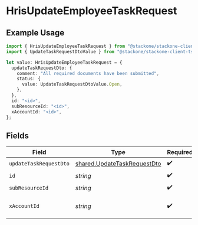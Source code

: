 # HrisUpdateEmployeeTaskRequest

## Example Usage

```typescript
import { HrisUpdateEmployeeTaskRequest } from "@stackone/stackone-client-ts/sdk/models/operations";
import { UpdateTaskRequestDtoValue } from "@stackone/stackone-client-ts/sdk/models/shared";

let value: HrisUpdateEmployeeTaskRequest = {
  updateTaskRequestDto: {
    comment: "All required documents have been submitted",
    status: {
      value: UpdateTaskRequestDtoValue.Open,
    },
  },
  id: "<id>",
  subResourceId: "<id>",
  xAccountId: "<id>",
};
```

## Fields

| Field                                                                             | Type                                                                              | Required                                                                          | Description                                                                       |
| --------------------------------------------------------------------------------- | --------------------------------------------------------------------------------- | --------------------------------------------------------------------------------- | --------------------------------------------------------------------------------- |
| `updateTaskRequestDto`                                                            | [shared.UpdateTaskRequestDto](../../../sdk/models/shared/updatetaskrequestdto.md) | :heavy_check_mark:                                                                | N/A                                                                               |
| `id`                                                                              | *string*                                                                          | :heavy_check_mark:                                                                | N/A                                                                               |
| `subResourceId`                                                                   | *string*                                                                          | :heavy_check_mark:                                                                | N/A                                                                               |
| `xAccountId`                                                                      | *string*                                                                          | :heavy_check_mark:                                                                | The account identifier                                                            |